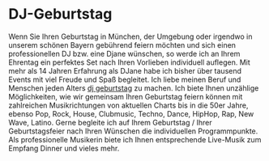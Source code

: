 # DJ-Geburtstag
Wenn Sie Ihren Geburtstag in München, der Umgebung oder irgendwo in unserem schönen Bayern gebührend feiern möchten und sich einen professionellen DJ bzw. eine Djane wünschen, so werde ich an Ihrem Ehrentag ein perfektes Set nach Ihren Vorlieben individuell auflegen.
Mit mehr als 14 Jahren Erfahrung als DJane habe ich bisher über tausend Events mit viel Freude und Spaß begleitet. Ich liebe meinen Beruf und Menschen jeden Alters [dj geburtstag](https://dj-leonardo-aquino.com/) zu machen.
Ich biete Ihnen unzählige Möglichkeiten, wie wir gemeinsam Ihren Geburtstag feiern können mit zahlreichen Musikrichtungen von aktuellen Charts bis in die 50er Jahre, ebenso Pop, Rock, House, Clubmusic, Techno, Dance, HipHop, Rap, New Wave, Latino.
Gerne begleite ich auf Ihrem Geburtstag / Ihrer Geburtstagsfeier nach Ihren Wünschen die individuellen Programmpunkte. Als professionelle Musikerin biete ich Ihnen entsprechende Live-Musik zum Empfang Dinner und vieles mehr.
